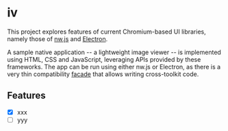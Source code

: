 # iv

This project explores features of current Chromium-based UI libraries, namely those of [nw.js](http://nwjs.io/) and [Electron](http://electron.atom.io/).

A sample native application -- a lightweight image viewer -- is implemented using HTML, CSS and JavaScript, leveraging APIs provided by these frameworks. The app can be run using either nw.js or Electron, as there is a very thin compatibility [facade](https://en.wikipedia.org/wiki/Facade_pattern) that allows writing cross-toolkit code.

## Features

- [x] xxx
- [ ] yyy
